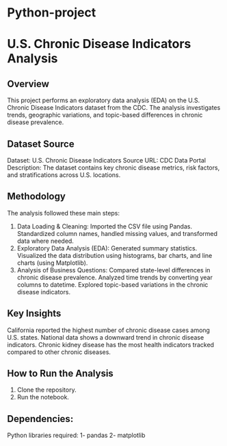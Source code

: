 # Python-project
#  U.S. Chronic Disease Indicators Analysis
 ## Overview
 This project performs an exploratory data analysis (EDA) on the U.S. Chronic Disease Indicators
 dataset from the CDC. The analysis investigates trends, geographic variations, and topic-based
 differences in chronic disease prevalence.
 
 ## Dataset Source
 Dataset: U.S. Chronic Disease Indicators
 Source URL:
 CDC Data Portal
 Description: The dataset contains key chronic disease metrics, risk factors, and
 stratifications across U.S. locations.
 
 ## Methodology
 The analysis followed these main steps:
 1. Data Loading & Cleaning:
 Imported the CSV file using Pandas.
 Standardized column names, handled missing values, and transformed data where
 needed.
 2. Exploratory Data Analysis (EDA):
 Generated summary statistics.
 Visualized the data distribution using histograms, bar charts, and line charts (using
 Matplotlib).
 3. Analysis of Business Questions:
 Compared state-level differences in chronic disease prevalence.
 Analyzed time trends by converting year columns to datetime.
 Explored topic-based variations in the chronic disease indicators.

 ## Key Insights
 California reported the highest number of chronic disease cases among U.S. states.
 National data shows a downward trend in chronic disease indicators.
 Chronic kidney disease has the most health indicators tracked compared to other chronic diseases.

 ## How to Run the Analysis
 1. Clone the repository.
 2. Run the notebook.
 ## Dependencies: 
 Python libraries required:
 1- pandas 
 2- matplotlib
